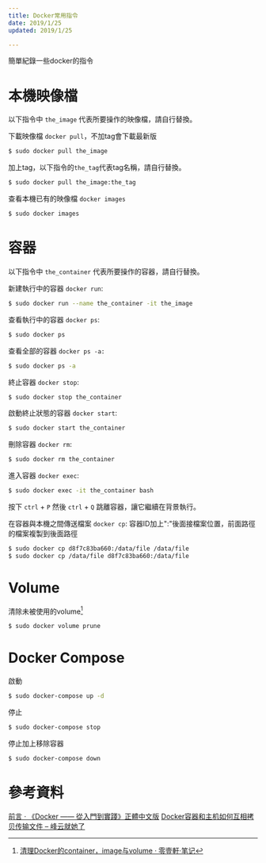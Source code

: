 ```yaml
---
title: Docker常用指令
date: 2019/1/25
updated: 2019/1/25

---
```

簡單紀錄一些docker的指令
<!--more-->
# 本機映像檔
以下指令中 `the_image` 代表所要操作的映像檔，請自行替換。

下載映像檔 `docker pull`，不加tag會下載最新版
```bash
$ sudo docker pull the_image
```
加上tag，以下指令的`the_tag`代表tag名稱，請自行替換。
```bash
$ sudo docker pull the_image:the_tag
```
查看本機已有的映像檔 `docker images`
```bash
$ sudo docker images
```

# 容器
以下指令中 `the_container` 代表所要操作的容器，請自行替換。

新建執行中的容器 `docker run`:
```bash
$ sudo docker run --name the_container -it the_image
```

查看執行中的容器 `docker ps`:
```bash
$ sudo docker ps
```

查看全部的容器 `docker ps -a:`
```bash
$ sudo docker ps -a
```

終止容器 `docker stop`:
```bash
$ sudo docker stop the_container
```

啟動終止狀態的容器 `docker start`:
```bash
$ sudo docker start the_container
```

刪除容器 `docker rm`:
```bash
$ sudo docker rm the_container
```

進入容器 `docker exec`:
```bash
$ sudo docker exec -it the_container bash
```

按下 `ctrl` + `P` 然後 `ctrl` + `Q` 跳離容器，讓它繼續在背景執行。

在容器與本機之間傳送檔案 `docker cp`:
容器ID加上":"後面接檔案位置，前面路徑的檔案複製到後面路徑
```bash
$ sudo docker cp d8f7c83ba660:/data/file /data/file
$ sudo docker cp /data/file d8f7c83ba660:/data/file
```
# Volume
清除未被使用的volume[^1]
``` bash
$ sudo docker volume prune
```

# Docker Compose
啟動
```bash
$ sudo docker-compose up -d
```
停止
```bash
$ sudo docker-compose stop
```
停止加上移除容器
```bash
$ sudo docker-compose down
```

# 參考資料
[前言 · 《Docker —— 從入門到實踐­》正體中文版](https://philipzheng.gitbooks.io/docker_practice/content/)
[Docker容器和主机如何互相拷贝传输文件 – 峰云就她了](http://xiaorui.cc/2015/04/12/docker容器和主机如何互相拷贝传输文件/)
[^1]:[清理Docker的container，image与volume · 零壹軒·笔记](http://note.qidong.name/2017/06/26/docker-clean/)

<!--stackedit_data:
eyJoaXN0b3J5IjpbLTE0NzMwNDU5ODJdfQ==
-->